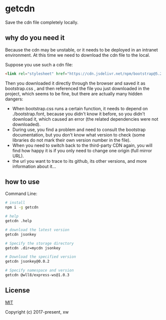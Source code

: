 # getcdn
Save the cdn file completely locally.


## why do you need it
Because the cdn may be unstable, or it needs to be deployed in an intranet environment. At this time we need to download the cdn file to the local.


Suppose you use such a cdn file:

``` html
<link rel="stylesheet" href="https://cdn.jsdelivr.net/npm/bootstrap@5.2.3/dist/css/bootstrap.css">
```

Then you downloaded it directly through the browser and saved it as bootstrap.css , and then referenced the file you just downloaded in the project, which seems to be fine, but there are actually many hidden dangers:

- When bootstrap.css runs a certain function, it needs to depend on ./bootstrap.font, because you didn't know it before, so you didn't download it, which caused an error (the related dependencies were not downloaded).
- During use, you find a problem and need to consult the bootstrap documentation, but you don't know what version to check (some libraries do not mark their own version number in the file).
- When you need to switch back to the third-party CDN again, you will find how happy it is if you only need to change one origin (full mirror URL).
- the url you want to trace to its github, its other versions, and more information about it...


## how to use

Command Line:
``` sh
# install
npm i -g getcdn

# help
getcdn .help

# download the latest version
getcdn jsonkey

# Specify the storage directory
getcdn .dir=mycdn jsonkey

# Download the specified version
getcdn jsonkey@0.0.2

# Specify namespace and version
getcdn @wll8/express-ws@1.0.3
```

## License
[MIT](https://opensource.org/licenses/MIT)

Copyright (c) 2017-present, xw